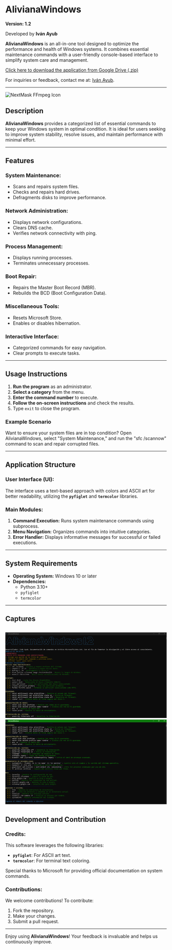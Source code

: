 # AlivianaWindows

**Version: 1.2**

Developed by **Iván Ayub**

**AlivianaWindows** is an all-in-one tool designed to optimize the performance and health of Windows systems. It combines essential maintenance commands with a user-friendly console-based interface to simplify system care and management.

[Click here to download the application from Google Drive (.zip)]([https://example.com/download](https://drive.google.com/file/d/1rH1N3V4qNefDXG0qIn2aAW1EDLhYPMH7/view?usp=sharing))

For inquiries or feedback, contact me at: [Iván Ayub](sellocasadenubes@gmail.com).

---
![NextMask FFmpeg Icon](AlivianaWindows.jpg)

## Description

**AlivianaWindows** provides a categorized list of essential commands to keep your Windows system in optimal condition. It is ideal for users seeking to improve system stability, resolve issues, and maintain performance with minimal effort.

---

## Features

### **System Maintenance:**

- Scans and repairs system files.
- Checks and repairs hard drives.
- Defragments disks to improve performance.

### **Network Administration:**

- Displays network configurations.
- Clears DNS cache.
- Verifies network connectivity with ping.

### **Process Management:**

- Displays running processes.
- Terminates unnecessary processes.

### **Boot Repair:**

- Repairs the Master Boot Record (MBR).
- Rebuilds the BCD (Boot Configuration Data).

### **Miscellaneous Tools:**

- Resets Microsoft Store.
- Enables or disables hibernation.

### **Interactive Interface:**

- Categorized commands for easy navigation.
- Clear prompts to execute tasks.

---

## Usage Instructions

1. **Run the program** as an administrator.
2. **Select a category** from the menu.
3. **Enter the command number** to execute.
4. **Follow the on-screen instructions** and check the results.
5. Type `exit` to close the program.

### Example Scenario

Want to ensure your system files are in top condition?
Open AlivianaWindows, select "System Maintenance," and run the "sfc /scannow" command to scan and repair corrupted files.

---

## Application Structure

### **User Interface (UI):**

The interface uses a text-based approach with colors and ASCII art for better readability, utilizing the **`pyfiglet`** and **`termcolor`** libraries.

### **Main Modules:**

1. **Command Execution:** Runs system maintenance commands using subprocess.
2. **Menu Navigation:** Organizes commands into intuitive categories.
3. **Error Handler:** Displays informative messages for successful or failed executions.

---

## System Requirements

- **Operating System:** Windows 10 or later
- **Dependencies:**
  - Python 3.10+
  - `pyfiglet`
  - `termcolor`

---

## Captures
![Application Screenshot](assets/SS1AlivianaWindows1.2.png)
![Application Screenshot](assets/SS2AlivianaWindows1.2.png)
---

## Development and Contribution

### **Credits:**

This software leverages the following libraries:

- **`pyfiglet`**: For ASCII art text.
- **`termcolor`**: For terminal text coloring.

Special thanks to Microsoft for providing official documentation on system commands.

### **Contributions:**

We welcome contributions! To contribute:

1. Fork the repository.
2. Make your changes.
3. Submit a pull request.

---

Enjoy using **AlivianaWindows**! Your feedback is invaluable and helps us continuously improve.

